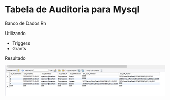 <h1>Tabela de Auditoria para Mysql</h1>

Banco de Dados Rh

Utilizando
<ul>
  <li>Triggers</li>
  <li>Grants</li>
</ul>

Resultado

![GitHub Logo](imagemBanco.jpg)
